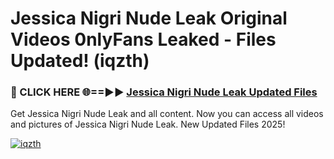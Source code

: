 # Jessica Nigri Nude Leak Original Videos 0nlyFans Leaked - Files Updated! (iqzth)

<h3>🔴 CLICK HERE 🌐==►► <a href="https://tinyurl.com/52m3yx9h" rel="nofollow">Jessica Nigri Nude Leak Updated Files</a></h3>

Get Jessica Nigri Nude Leak and all content. Now you can access all videos and pictures of Jessica Nigri Nude Leak. New Updated Files 2025!

[![iqzth](https://i.imgur.com/TnHtlc8.gif)](https://tinyurl.com/52m3yx9h)
